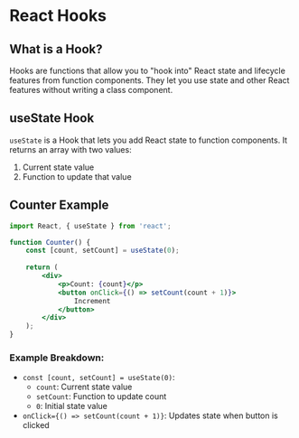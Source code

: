 # React Hooks

## What is a Hook?
Hooks are functions that allow you to "hook into" React state and lifecycle features from function components. They let you use state and other React features without writing a class component.

## useState Hook
`useState` is a Hook that lets you add React state to function components. It returns an array with two values:
1. Current state value
2. Function to update that value

## Counter Example
```jsx
import React, { useState } from 'react';

function Counter() {
    const [count, setCount] = useState(0);
    
    return (
        <div>
            <p>Count: {count}</p>
            <button onClick={() => setCount(count + 1)}>
                Increment
            </button>
        </div>
    );
}
```

### Example Breakdown:
- `const [count, setCount] = useState(0)`: 
  - `count`: Current state value
  - `setCount`: Function to update count
  - `0`: Initial state value
- `onClick={() => setCount(count + 1)}`: Updates state when button is clicked
